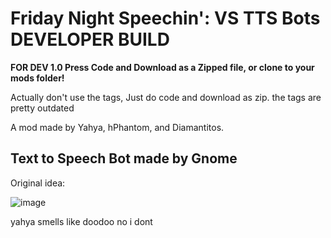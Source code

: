 # Friday Night Speechin': VS TTS Bots DEVELOPER BUILD

**FOR DEV 1.0 Press Code and Download as a Zipped file, or clone to your mods folder!**

Actually don't use the tags, Just do code and download as zip. the tags are pretty outdated

A mod made by Yahya, hPhantom,  and Diamantitos.

Text to Speech Bot made by Gnome
---
Original idea:

![image](https://user-images.githubusercontent.com/97072056/197304373-00c87ada-a77c-4bef-8358-afc76883f999.png)









































































































yahya smells like doodoo
no i dont
